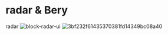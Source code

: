 # radar & Bery
radar
![block-radar-ui](https://github.com/ArkSourcer/radar/assets/93954648/85657acf-37d2-4f91-bf04-2ecd1263a5a9)
![3bf232f61435370381fd14349bc08a40](https://github.com/ArkSourcer/radar/assets/93954648/512e298e-d292-4e84-b495-983e52c81825)
